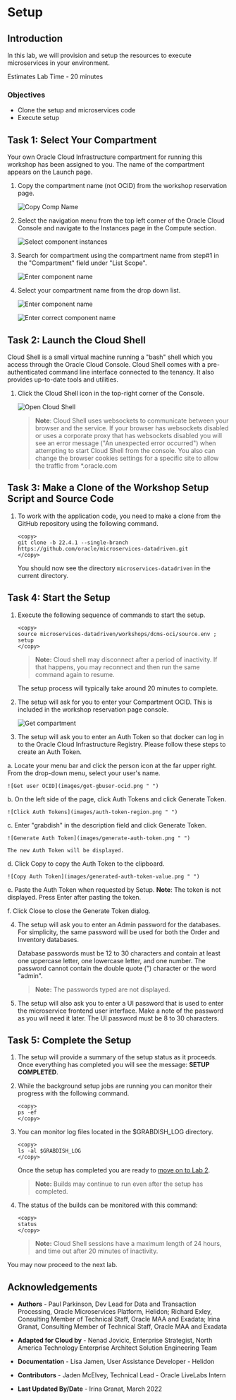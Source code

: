 # Setup

## Introduction

In this lab, we will provision and setup the resources to execute microservices in your environment.

Estimates Lab Time - 20 minutes

### Objectives

* Clone the setup and microservices code
* Execute setup

## Task 1: Select Your Compartment

Your own Oracle Cloud Infrastructure compartment for running this workshop has been assigned to you. The name of the compartment appears on the Launch page.

1. Copy the compartment name (not OCID) from the workshop reservation page.

    ![Copy Comp Name](images/copy-comp-name.png " ")

2. Select the navigation menu from the top left corner of the Oracle Cloud Console and navigate to the Instances page in the Compute section.

   ![Select component instances](images/select-compute-instances.png " ")

3. Search for compartment using the compartment name from step#1 in the "Compartment" field under "List Scope".

    ![Enter component name](images/enter-comp-name.png " ")

4. Select your compartment name from the drop down list.

    ![Enter component name](images/select-comp-name.png " ")

    ![Enter correct component name](images/correct-comp-name.png " ")

## Task 2: Launch the Cloud Shell

Cloud Shell is a small virtual machine running a "bash" shell which you access through the Oracle Cloud Console. Cloud Shell comes with a pre-authenticated command line interface connected to the tenancy. It also provides up-to-date tools and utilities.

1. Click the Cloud Shell icon in the top-right corner of the Console.

    ![Open Cloud Shell](images/open-cloud-shell.png " ")

    >**Note**: Cloud Shell uses websockets to communicate between your browser and the service. If your browser has websockets disabled or uses a corporate proxy that has websockets disabled you will see an error message ("An unexpected error occurred") when attempting to start Cloud Shell from the console. You also can change the browser cookies settings for a specific site to allow the traffic from *.oracle.com

## Task 3: Make a Clone of the Workshop Setup Script and Source Code

1. To work with the application code, you need to make a clone from the GitHub repository using the following command.  

     ```
     <copy>
     git clone -b 22.4.1 --single-branch https://github.com/oracle/microservices-datadriven.git
     </copy>
     ```

     You should now see the directory `microservices-datadriven` in the current directory.

## Task 4: Start the Setup

1. Execute the following sequence of commands to start the setup.  
 
     ```
     <copy>
     source microservices-datadriven/workshops/dcms-oci/source.env ;  setup
     </copy>
     ```

     > **Note:** Cloud shell may disconnect after a period of inactivity. If that happens, you may reconnect and then run the same command again to resume.

     The setup process will typically take around 20 minutes to complete.  

2. The setup will ask for you to enter your Compartment OCID. This is included in the workshop reservation page console.

    ![Get compartment](images/get-compartment-ocid.png " ")

3. The setup will ask you to enter an Auth Token so that docker can log in to the Oracle Cloud Infrastructure Registry. Please follow these steps to create an Auth Token.

  a. Locate your menu bar and click the person icon at the far upper right. From the drop-down menu, select your user's name.

    ![Get user OCID](images/get-gbuser-ocid.png " ")

  b. On the left side of the page, click Auth Tokens and click Generate Token.

    ![Click Auth Tokens](images/auth-token-region.png " ")

  c. Enter "grabdish" in the description field and click Generate Token.

    ![Generate Auth Token](images/generate-auth-token.png " ")

    The new Auth Token will be displayed.

  d. Click Copy to copy the Auth Token to the clipboard.

    ![Copy Auth Token](images/generated-auth-token-value.png " ")

  e. Paste the Auth Token when requested by Setup. **Note**: The token is not displayed. Press Enter after pasting the token.

  f. Click Close to close the Generate Token dialog.

4. The setup will ask you to enter an Admin password for the databases. For simplicity, the same password will be used for both the Order and Inventory databases.

    Database passwords must be 12 to 30 characters and contain at least one uppercase letter, one lowercase letter, and one number. The password cannot contain the double quote (") character or the word "admin".

    > **Note:** The passwords typed are not displayed.

5. The setup will also ask you to enter a UI password that is used to enter the microservice frontend user interface. Make a note of the password as you will need it later. The UI password must be 8 to 30 characters.

## Task 5: Complete the Setup

1. The setup will provide a summary of the setup status as it proceeds. Once everything has completed you will see the message: **SETUP COMPLETED**.

2. While the background setup jobs are running you can monitor their progress with the following command.

    ```
    <copy>
    ps -ef
    </copy>
    ```

3. You can monitor log files located in the $GRABDISH_LOG directory.

    ```
    <copy>
    ls -al $GRABDISH_LOG
    </copy>
    ```

    Once the setup has completed you are ready to [move on to Lab 2](#next).

    > **Note:** Builds may continue to run even after the setup has completed. 

4. The status of the builds can be monitored with this command:

    ```
    <copy>
    status
    </copy>
    ```

    > **Note:** Cloud Shell sessions have a maximum length of 24 hours, and time out after 20 minutes of inactivity.
  
You may now proceed to the next lab.

## Acknowledgements

* **Authors** - Paul Parkinson, Dev Lead for Data and Transaction Processing, Oracle Microservices Platform, Helidon; Richard Exley, Consulting Member of Technical Staff, Oracle MAA and Exadata; Irina Granat, Consulting Member of Technical Staff, Oracle MAA and Exadata

* **Adapted for Cloud by** - Nenad Jovicic, Enterprise Strategist, North America Technology Enterprise Architect Solution Engineering Team
* **Documentation** - Lisa Jamen, User Assistance Developer - Helidon
* **Contributors** - Jaden McElvey, Technical Lead - Oracle LiveLabs Intern
* **Last Updated By/Date** - Irina Granat, March 2022
